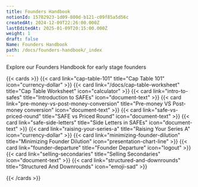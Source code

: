 ```yaml
---
title: Founders Handbook
notionId: 15782923-1d09-800d-b121-c09f85a5d56c
createdAt: 2024-12-09T22:26:00.000Z
lastEditedAt: 2025-01-09T20:15:00.000Z
weight: 1
draft: false
Name: Founders Handbook
path: /docs/founders-handbook/_index
---
```



Explore our Founders Handbook for early stage founders


<!--more-->


{{< cards >}}
{{< card link="cap-table-101" title="Cap Table 101" icon="currency-dollar" >}}
{{< card link="/docs/cap-table-worksheet" title="Cap Table Worksheet" icon="calculator" >}}
{{< card link="intro-to-safes" title="Introduction to SAFEs" icon="document-text" >}}
{{< card link="pre-money-vs-post-money-conversion" title="Pre-money VS Post-money conversion" icon="document-text" >}}
{{< card link="safe-vs-priced-round" title="SAFE vs Priced Round" icon="document-text" >}}
{{< card link="safe-side-letters" title="Side Letters in SAFEs" icon="document-text" >}}
{{< card link="raising-your-series-a" title="Raising Your Series A" icon="currency-dollar" >}}
{{< card link="minimizing-founder-dilution" title="Minimizing Founder Dilution" icon="presentation-chart-line" >}}
{{< card link="founder-departure" title="Founder Departure" icon="logout" >}}
{{< card link="selling-secondaries" title="Selling Secondaries" icon="document-text" >}}
{{< card link="structured-and-downrounds" title="Structured And Downrounds" icon="emoji-sad" >}}


{{< /cards >}}

